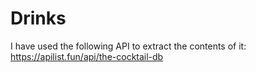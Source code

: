 # Drinks
I have used the following API to extract the contents of it:
https://apilist.fun/api/the-cocktail-db
